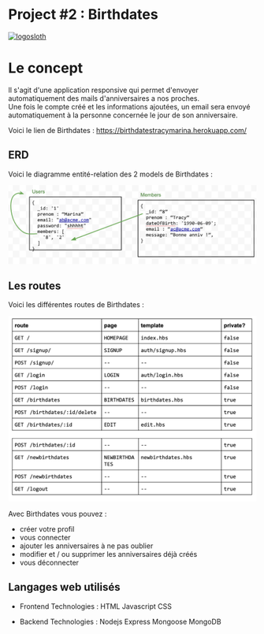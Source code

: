 # Project #2 : Birthdates
<a href="https://birthdatestracymarina.herokuapp.com/"><img src="https://i.pinimg.com/736x/9f/9d/b0/9f9db0d98c0714c35886a9ed6c8a52a1.jpg" alt="logosloth" width="200" height="200"></a>

<h1>Le concept</h1>

Il s'agit d'une application responsive qui permet d'envoyer automatiquement des mails d'anniversaires a nos proches.<br>
Une fois le compte créé et les informations ajoutées, un email sera envoyé automatiquement à la personne concernée le jour de son anniversaire.

Voici le lien de Birthdates : https://birthdatestracymarina.herokuapp.com/


<h2>ERD</h2>

Voici le diagramme entité-relation des 2 models de Birthdates :

![erd](public/images/erd.png) 

<h2>Les routes</h2>

Voici les différentes routes de Birthdates :

![routes](public/images/routes.png) 

Avec Birthdates vous pouvez :
- créer votre profil
- vous connecter
- ajouter les anniversaires à ne pas oublier
- modifier et / ou supprimer les anniversaires déjà créés
- vous déconnecter

<h2>Langages web utilisés</h2>

- Frontend Technologies :
  HTML
  Javascript
  CSS

- Backend Technologies :
  Nodejs
  Express
  Mongoose
  MongoDB
  

